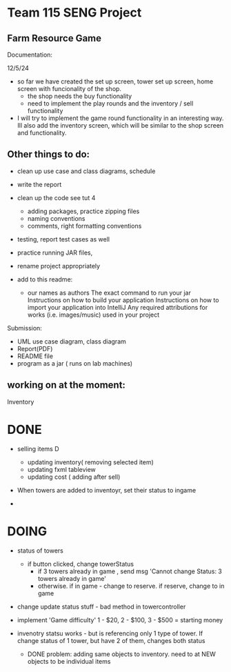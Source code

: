 # Team 115 SENG Project

## Farm Resource Game

Documentation:

12/5/24
- so far we have created the set up screen, tower set up screen, home screen with funcionality of the shop.
  - the shop needs the buy functionality
  - need to implement the play rounds and the inventory / sell functionality
- I will try to implement the game round functionality  in an interesting way. Ill also add the inventory screen, which will be similar to the shop screen and functionality.


## Other things to do:

- clean up use case and class diagrams, schedule
- write the report

- clean up the code see tut 4
  - adding packages, practice zipping files
  - naming conventions
  - comments, right formatting conventions

- testing, report test cases as well

- practice running JAR files,
- rename project appropriately

- add to this readme:
  - our names as authors
    The exact command to run your jar
    Instructions on how to build your application
    Instructions on how to import your application into IntelliJ
    Any required attributions for works (i.e. images/music) used in your project

Submission:
- UML use case diagram, class diagram
- Report(PDF)
- README file
- program as a jar ( runs on lab machines)


## working on at the moment:

Inventory

# DONE
- selling items D
  - updating inventory( removing selected item)
  - updating fxml tableview
  - updating cost ( adding after sell)

- When towers are added to inventoyr, set their status to ingame
- 

# DOING
- status of towers 
  - if button clicked, change towerStatus
    - if 3 towers already in game , send msg 'Cannot change Status: 3 towers already in game'
    - otherwise. if in game - change to reserve. if reserve, change to in game

- change update status stuff - bad method in towercontroller
- implement 'Game difficulty' 1 - $20, 2 - $100, 3 - $500  = starting money
- invenotry statsu works - but is referencing only 1 type of tower. If change status of 1 tower, but have 2 of them, changes both status
  - DONE problem: adding same objects to inventory. need to at NEW objects to be individual items